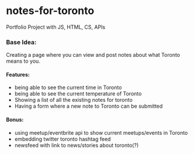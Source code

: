 # notes-for-toronto
Portfolio Project with JS, HTML, CS, APIs

### Base Idea:
Creating a page where you can view and post notes about what Toronto means to you. 

#### Features:
- being able to see the current time in Toronto
- being able to see the current temperature of Toronto
- Showing a list of all the existing notes for toronto 
- Having a form where a new note to Toronto can be submitted

#### Bonus: 
- using meetup/eventbrite api to show current meetups/events in Toronto 
- embedding twitter toronto hashtag feed 
- newsfeed with link to news/stories about toronto(?)
